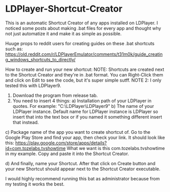 # LDPlayer-Shortcut-Creator
This is an automatic Shortcut Creator of any apps installed on LDPlayer. I noticed some posts about making .bat files for every app and thought why not just automatize it and make it as simple as possible.

Huuge props to reddit users for creating guides on these .bat shortcuts such as: https://old.reddit.com/r/LDPlayerEmulator/comments/t31m0k/guide_creating_windows_shortcuts_to_directly/

How to create and run your new shortcut:
NOTE: Shortcuts are created next to the Shortcut Creator and they're in .bat format. You can Right-Click them and click on Edit to see the code, but it's super simple sutff.
NOTE 2: I only tested this with LDPlayer9.

1. Download the program from release tab.
2. You need to insert 4 things:
  a) Installation path of your LDPlayer in quotes. For example: "C:\LDPlayer\LDPlayer9\"
  b) The name of your LDPlayer instance. Default name for LDPlayer instance is LDPlayer so insert that into the text box or if you named it something different insert that instead.
  
  c) Package name of the app you want to create shortcut of. Go to the Google Play Store and find your app, then check your link. It should look like this:
  https://play.google.com/store/apps/details?id=com.tozelabs.tvshowtime
     What we want is this com.tozelabs.tvshowtime in my example. Copy and paste it into the Shortcut Creator.
     
  d) And finally, name your Shortcut. After that click on Create button and your new Shortcut should appear next to the Shortcut Creator executable.
  
I would highly recommend running this bat as administrator because from my testing it works the best.
